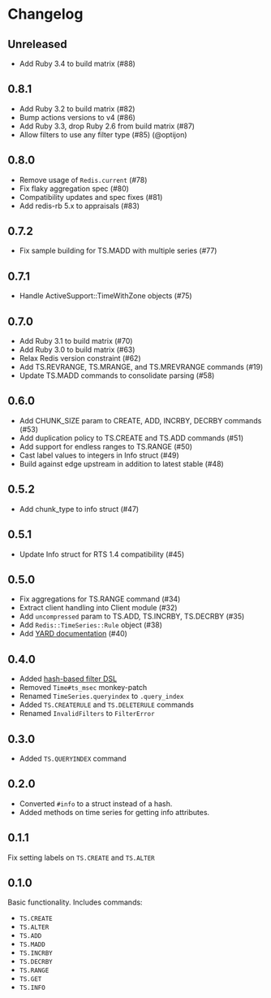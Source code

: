 # Changelog

## Unreleased
* Add Ruby 3.4 to build matrix (#88)

## 0.8.1
* Add Ruby 3.2 to build matrix (#82)
* Bump actions versions to v4 (#86)
* Add Ruby 3.3, drop Ruby 2.6 from build matrix (#87)
* Allow filters to use any filter type (#85) (@optijon)

## 0.8.0
* Remove usage of `Redis.current` (#78)
* Fix flaky aggregation spec (#80)
* Compatibility updates and spec fixes (#81)
* Add redis-rb 5.x to appraisals (#83)

## 0.7.2
* Fix sample building for TS.MADD with multiple series (#77)

## 0.7.1
* Handle ActiveSupport::TimeWithZone objects (#75)

## 0.7.0
* Add Ruby 3.1 to build matrix (#70)
* Add Ruby 3.0 to build matrix (#63)
* Relax Redis version constraint (#62)
* Add TS.REVRANGE, TS.MRANGE, and TS.MREVRANGE commands (#19)
* Update TS.MADD commands to consolidate parsing (#58)

## 0.6.0
* Add CHUNK_SIZE param to CREATE, ADD, INCRBY, DECRBY commands (#53)
* Add duplication policy to TS.CREATE and TS.ADD commands (#51)
* Add support for endless ranges to TS.RANGE (#50)
* Cast label values to integers in Info struct (#49)
* Build against edge upstream in addition to latest stable (#48)

## 0.5.2
* Add chunk_type to info struct (#47)

## 0.5.1
* Update Info struct for RTS 1.4 compatibility (#45)

## 0.5.0
* Fix aggregations for TS.RANGE command (#34)
* Extract client handling into Client module (#32)
* Add `uncompressed` param to TS.ADD, TS.INCRBY, TS.DECRBY (#35)
* Add `Redis::TimeSeries::Rule` object (#38)
* Add [YARD documentation](https://rubydoc.info/gems/redis-time-series) (#40)

## 0.4.0
* Added [hash-based filter DSL](https://github.com/dzunk/redis-time-series/tree/7173c73588da50614c02f9c89bf2ecef77766a78#filter-dsl)
* Removed `Time#ts_msec` monkey-patch
* Renamed `TimeSeries.queryindex` to `.query_index`
* Added `TS.CREATERULE` and `TS.DELETERULE` commands
* Renamed `InvalidFilters` to `FilterError`

## 0.3.0
* Added `TS.QUERYINDEX` command

## 0.2.0
* Converted `#info` to a struct instead of a hash.
* Added methods on time series for getting info attributes.

## 0.1.1
Fix setting labels on `TS.CREATE` and `TS.ALTER`

## 0.1.0

Basic functionality. Includes commands:
* `TS.CREATE`
* `TS.ALTER`
* `TS.ADD`
* `TS.MADD`
* `TS.INCRBY`
* `TS.DECRBY`
* `TS.RANGE`
* `TS.GET`
* `TS.INFO`

